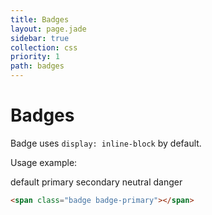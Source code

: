 ```yaml
---
title: Badges
layout: page.jade
sidebar: true
collection: css
priority: 1
path: badges
---
```



# Badges

Badge uses `display: inline-block` by default. 

Usage example:

<div class="example example-code">
  <span class="badge">default</span>
  <span class="badge badge-primary">primary</span>
  <span class="badge badge-secondary">secondary</span>
  <span class="badge badge-neutral">neutral</span>
  <span class="badge badge-danger">danger</span>
</div>

```html
<span class="badge badge-primary"></span>
```
